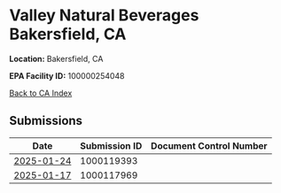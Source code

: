 # Valley Natural Beverages Bakersfield, CA

**Location:** Bakersfield, CA

**EPA Facility ID:** 100000254048

[Back to CA Index](../../index.md)

## Submissions

| Date | Submission ID | Document Control Number |
|------|--------------|-------------------------|
| [2025-01-24](submissions/1000119393.md) | 1000119393 |  |
| [2025-01-17](submissions/1000117969.md) | 1000117969 |  |
